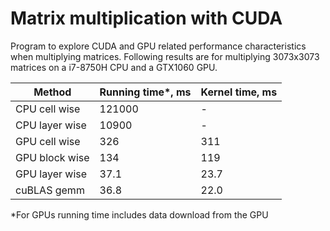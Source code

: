 Matrix multiplication with CUDA
===============================

Program to explore CUDA and GPU related performance characteristics when multiplying matrices.
Following results are for multiplying 3073x3073 matrices on a i7-8750H CPU and a GTX1060 GPU.

| Method            | Running time*, ms  | Kernel time, ms
| ---               |:---                |:---
| CPU cell wise     | 121000             | -
| CPU layer wise    | 10900              | -
| GPU cell wise     | 326                | 311
| GPU block wise    | 134                | 119
| GPU layer wise    | 37.1               | 23.7
| cuBLAS gemm       | 36.8               | 22.0

*For GPUs running time includes data download from the GPU
